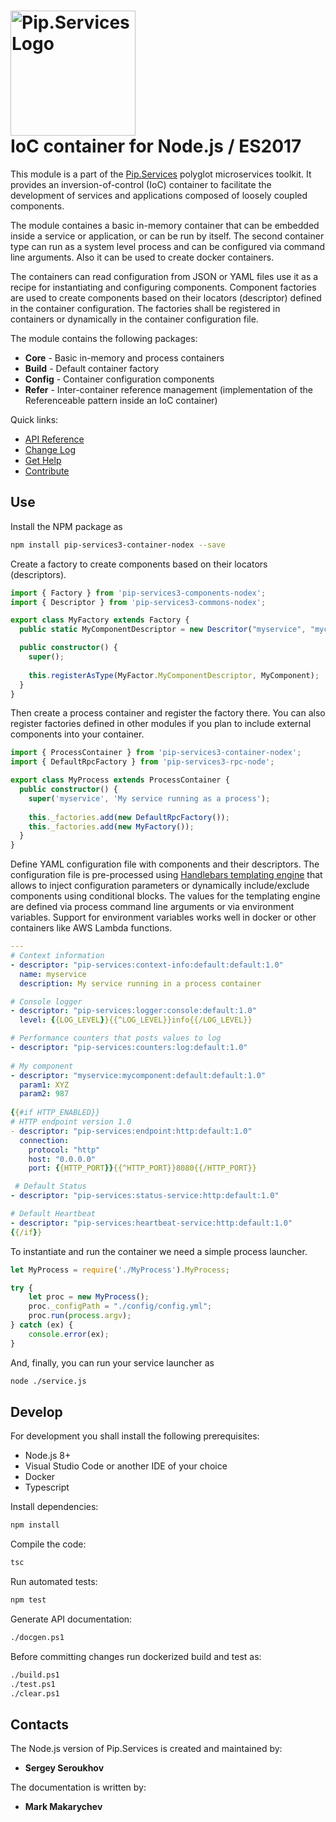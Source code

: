 # <img src="https://uploads-ssl.webflow.com/5ea5d3315186cf5ec60c3ee4/5edf1c94ce4c859f2b188094_logo.svg" alt="Pip.Services Logo" width="200"> <br/> IoC container for Node.js / ES2017

This module is a part of the [Pip.Services](http://pipservices.org) polyglot microservices toolkit. It provides an inversion-of-control (IoC) container to facilitate the development of services and applications composed of loosely coupled components.

The module containes a basic in-memory container that can be embedded inside a service or application, or can be run by itself.
The second container type can run as a system level process and can be configured via command line arguments.
Also it can be used to create docker containers.

The containers can read configuration from JSON or YAML files use it as a recipe for instantiating and configuring components.
Component factories are used to create components based on their locators (descriptor) defined in the container configuration.
The factories shall be registered in containers or dynamically in the container configuration file.

The module contains the following packages:
- **Core** - Basic in-memory and process containers
- **Build** - Default container factory
- **Config** - Container configuration components
- **Refer** - Inter-container reference management (implementation of the Referenceable pattern inside an IoC container)

<a name="links"></a> Quick links:
* [API Reference](https://pip-services3-nodex.github.io/pip-services3-container-nodex/globals.html)
* [Change Log](CHANGELOG.md)
* [Get Help](https://www.pipservices.org/community/help)
* [Contribute](https://www.pipservices.org/community/contribute)

## Use

Install the NPM package as
```bash
npm install pip-services3-container-nodex --save
```

Create a factory to create components based on their locators (descriptors).

```typescript
import { Factory } from 'pip-services3-components-nodex';
import { Descriptor } from 'pip-services3-commons-nodex';

export class MyFactory extends Factory {
  public static MyComponentDescriptor = new Descritor("myservice", "mycomponent", "default", "*", "1.0");

  public constructor() {
    super();
    
    this.registerAsType(MyFactor.MyComponentDescriptor, MyComponent);
  }
}
```

Then create a process container and register the factory there. You can also register factories defined in other
modules if you plan to include external components into your container.

```typescript
import { ProcessContainer } from 'pip-services3-container-nodex';
import { DefaultRpcFactory } from 'pip-services3-rpc-node'; 

export class MyProcess extends ProcessContainer {
  public constructor() {
    super('myservice', 'My service running as a process');
    
    this._factories.add(new DefaultRpcFactory());
    this._factories.add(new MyFactory());
  }
}
```

Define YAML configuration file with components and their descriptors.
The configuration file is pre-processed using [Handlebars templating engine](https://handlebarsjs.com)
that allows to inject configuration parameters or dynamically include/exclude components using conditional blocks.
The values for the templating engine are defined via process command line arguments or via environment variables.
Support for environment variables works well in docker or other containers like AWS Lambda functions.

```yaml
---
# Context information
- descriptor: "pip-services:context-info:default:default:1.0"
  name: myservice
  description: My service running in a process container

# Console logger
- descriptor: "pip-services:logger:console:default:1.0"
  level: {{LOG_LEVEL}}{{^LOG_LEVEL}}info{{/LOG_LEVEL}}

# Performance counters that posts values to log
- descriptor: "pip-services:counters:log:default:1.0"
  
# My component
- descriptor: "myservice:mycomponent:default:default:1.0"
  param1: XYZ
  param2: 987
  
{{#if HTTP_ENABLED}}
# HTTP endpoint version 1.0
- descriptor: "pip-services:endpoint:http:default:1.0"
  connection:
    protocol: "http"
    host: "0.0.0.0"
    port: {{HTTP_PORT}}{{^HTTP_PORT}}8080{{/HTTP_PORT}}

 # Default Status
- descriptor: "pip-services:status-service:http:default:1.0"

# Default Heartbeat
- descriptor: "pip-services:heartbeat-service:http:default:1.0"
{{/if}}
```

To instantiate and run the container we need a simple process launcher.

```javascript
let MyProcess = require('./MyProcess').MyProcess;

try {
    let proc = new MyProcess();
    proc._configPath = "./config/config.yml";
    proc.run(process.argv);
} catch (ex) {
    console.error(ex);
}
```

And, finally, you can run your service launcher as
```bash
node ./service.js
```

## Develop

For development you shall install the following prerequisites:
* Node.js 8+
* Visual Studio Code or another IDE of your choice
* Docker
* Typescript

Install dependencies:
```bash
npm install
```

Compile the code:
```bash
tsc
```

Run automated tests:
```bash
npm test
```

Generate API documentation:
```bash
./docgen.ps1
```

Before committing changes run dockerized build and test as:
```bash
./build.ps1
./test.ps1
./clear.ps1
```

## Contacts

The Node.js version of Pip.Services is created and maintained by:
- **Sergey Seroukhov**

The documentation is written by:
- **Mark Makarychev**
